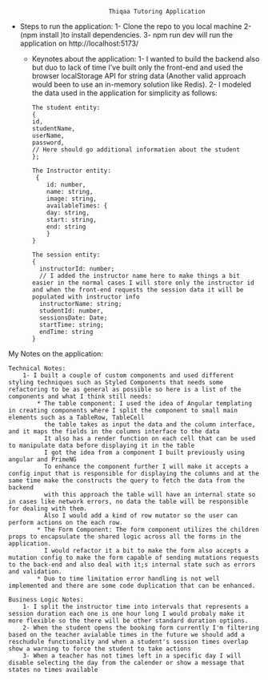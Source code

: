     
                                Thiqaa Tutoring Application
- Steps to run the application:
    1- Clone the repo to you local machine
    2- (npm install )to install dependencies.
    3- npm run dev will run the application on http://localhost:5173/

  - Keynotes about the application:
      1- I wanted to build the backend also but duo to lack of time I've built only the front-end and used the browser localStorage API for string data (Another valid approach would been to use an in-memory solution like Redis).
      2- I modeled the data used in the application for simplicity as follows:

        The student entity: 
        { 
        id,
        studentName,
        userName,
        password,
        // Here should go additional information about the student
        };
  
        The Instructor entity: 
         {
            id: number,
            name: string,
            image: string,
            availableTimes: {
            day: string,
            start: string,
            end: string
            }
        }
  
        The session entity:
        {
          instructorId: number;
          // I added the instructor name here to make things a bit easier in the normal cases I will store only the instructor id and when the front-end requests the session data it will be populated with instructor info 
          instructorName: string;
          studentId: number,
          sessionsDate: Date;
          startTime: string;
          endTime: string
        }

My Notes on the application: 

    Technical Notes:
        1- I built a couple of custom components and used different styling techniques such as Styled Components that needs some refactoring to be as general as possible so here is a list of the components and what I think still needs:
            * The table component: I used the idea of Angular templating in creating components where I split the component to small main elements such as a TableRow, TableCell
              the table takes as input the data and the column interface, and it maps the fields in the columns interface to the data
              It also has a render function on each cell that can be used to manipulate data before displaying it in the table
              I got the idea from a component I built previously using angular and PrimeNG
              To enhance the component further I will make it accepts a config input that is responsible for displaying the columns and at the same time make the constructs the query to fetch the data from the backend
              with this approach the table will have an internal state so in cases like network errors, no data the table will be responsible for dealing with them.
              Also I would add a kind of row mutator so the user can perform actions on the each row.
            * The Form Component: The form component utilizes the children props to encapsulate the shared logic across all the forms in the application.
              I would refactor it a bit to make the form also accepts a mutation config to make the form capable of sending mutations requests to the back-end and also deal with it;s internal state such as errors and validation.
            * Duo to time limitation error handling is not well implemented and there are some code duplication that can be enhanced.

    Business Logic Notes:
        1- I split the instructor time into intervals that represents a session duration each one is one hour long I would probaly make it more flexible so the there will be other standard duration options.
        2- When the student opens the booking form currently I'm filtering based on the teacher avialable times in the future we should add a reschudule functionality and when a student's session times overlap show a warning to force the student to take actions
        3- When a teacher has not times left in a specific day I will disable selecting the day from the calender or show a message that states no times available 
